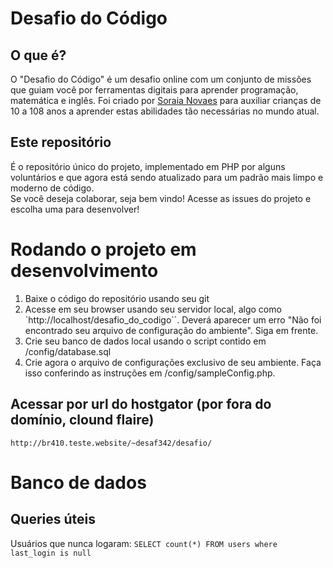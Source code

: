# Desafio do Código

## O que é?

O "Desafio do Código" é um desafio online com um conjunto de missões que guiam você por ferramentas digitais para aprender programação, matemática e inglês. 
Foi criado por  [Soraia Novaes](http://professoragoogle.com.br/) para auxiliar crianças de 10 a 108 anos a aprender estas abilidades tão necessárias no mundo atual.

## Este repositório

É o repositório único do projeto, implementado em PHP por alguns voluntários e que agora está sendo atualizado para um padrão mais limpo e moderno de código.  
Se você deseja colaborar, seja bem vindo! Acesse as issues do projeto e escolha uma para desenvolver!

# Rodando o projeto em desenvolvimento

1. Baixe o código do repositório usando seu git
1. Acesse em seu browser usando seu servidor local, algo como `http://localhost/desafio_do_codigo``. Deverá aparecer um erro "Não foi encontrado seu arquivo de configuração do ambiente". Siga em frente.
1. Crie seu banco de dados local usando o script contido em /config/database.sql
1. Crie agora o arquivo de configurações exclusivo de seu ambiente. Faça isso conferindo as instruções em /config/sampleConfig.php.


## Acessar por url do hostgator (por fora do domínio, clound flaire)
```http://br410.teste.website/~desaf342/desafio/```

# Banco de dados

## Queries úteis

Usuários que nunca logaram:
``SELECT count(*) FROM users where last_login is null``